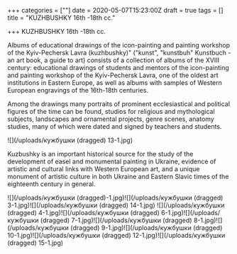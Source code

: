 +++
categories = [""]
date = 2020-05-07T15:23:00Z
draft = true
tags = []
title = "KUZHBUSHKY 16th -18th cc."

+++
KUZHBUSHKY 16th -18th cc.

Albums of educational drawings of the icon-painting and painting workshop of the Kyiv-Pechersk Lavra (kuzhbushky)" ("kunst", "kunstbuh" Kunstbuch - an art book, a guide to art) consists of a collection of albums of the XVIII century: educational drawings of students and mentors of the icon-painting and painting workshop of the Kyiv-Pechersk Lavra, one of the oldest art institutions in Eastern Europe, as well as albums with samples of Western European engravings of the 16th-18th centuries.

Among the drawings many portraits of prominent ecclesiastical and political figures of the time can be found, studios for religious and mythological subjects, landscapes and ornamental projects, genre scenes, anatomy studies, many of which were dated and signed by teachers and students.

![](/uploads/кужбушки (dragged) 13-1.jpg)

Kuzbushky is an important historical source for the study of the development of easel and monumental painting in Ukraine, evidence of artistic and cultural links with Western European art, and a unique monument of artistic culture in both Ukraine and Eastern Slavic times of the eighteenth century in general.

![](/uploads/кужбушки (dragged)-1.jpg)![](/uploads/кужбушки (dragged) 3-1.jpg)![](/uploads/кужбушки (dragged) 14-1.jpg) ![](/uploads/кужбушки (dragged) 4-1.jpg)![](/uploads/кужбушки (dragged) 6-1.jpg)![](/uploads/кужбушки (dragged) 7-1.jpg)![](/uploads/кужбушки (dragged) 8-1.jpg)![](/uploads/кужбушки (dragged) 9-1.jpg)![](/uploads/кужбушки (dragged) 10-1.jpg)![](/uploads/кужбушки (dragged) 12-1.jpg)![](/uploads/кужбушки (dragged) 15-1.jpg)